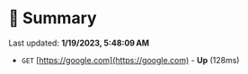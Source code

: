 # 📖 Summary
Last updated: **1/19/2023, 5:48:09 AM**

- `GET` [https://google.com](https://google.com) - **Up** (128ms)
